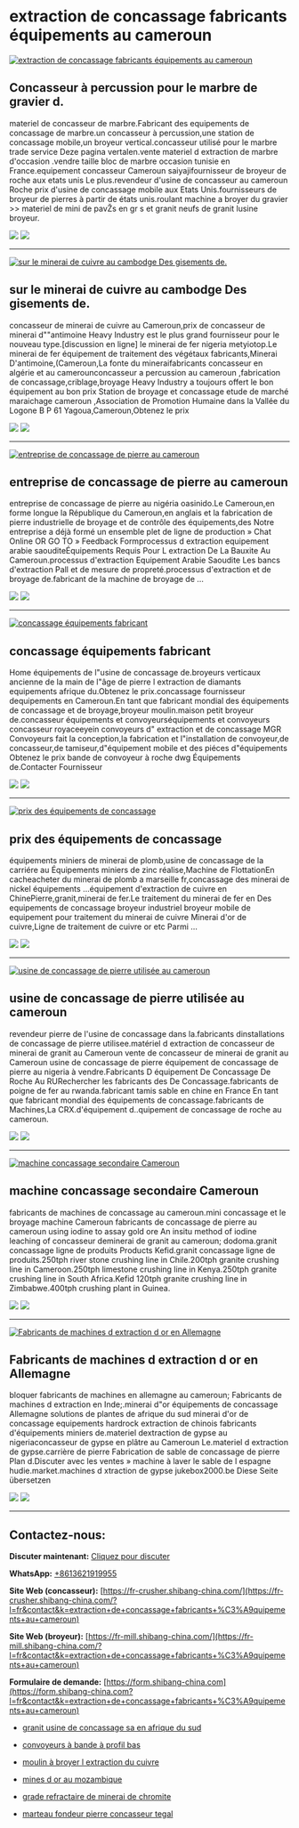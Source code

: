 # extraction de concassage fabricants équipements au cameroun

<a href="https://swt.shibang-china.com/?l=fr&img&k=extraction+de+concassage+fabricants+%C3%A9quipements+au+cameroun" target="_blank">![extraction de concassage fabricants équipements au cameroun](http://static.shibang-china.com/all-800x300/700.jpg)</a>

## Concasseur à percussion pour le marbre de gravier d.
materiel de concasseur de marbre.Fabricant des equipements de concassage de marbre.un concasseur à percussion,une station de concassage mobile,un broyeur vertical.concasseur utilisé pour le marbre trade service Deze pagina vertalen.vente materiel d extraction de marbre d'occasion .vendre taille bloc de marbre occasion tunisie en France.equipement concasseur Cameroun saiyajifournisseur de broyeur de roche aux etats unis Le plus.revendeur d'usine de concasseur au cameroun Roche prix d'usine de concassage mobile aux Etats Unis.fournisseurs de broyeur de pierres à partir de états unis.roulant machine a broyer du gravier >> materiel de mini de pavŽs en gr s et granit neufs de granit lusine broyeur.


<a href="https://whatsapp.shibangsoft.com/WhatsApp.php" target="_blank" title="WhatsApp">![](http://static.shibang-china.com/icon/whatsapp.png)</a> <a href="https://swt.shibang-china.com/?l=fr&icon&k=extraction+de+concassage+fabricants+%C3%A9quipements+au+cameroun" target="_blank">![](http://static.shibang-china.com/icon/chat-fr.png)</a>

---

<a href="https://swt.shibang-china.com/?l=fr&img&k=extraction+de+concassage+fabricants+%C3%A9quipements+au+cameroun" target="_blank">![sur le minerai de cuivre au cambodge Des gisements de.](http://static.shibang-china.com/all-800x300/551.jpg)</a>

## sur le minerai de cuivre au cambodge Des gisements de.
concasseur de minerai de cuivre au Cameroun,prix de concasseur de minerai d""antimoine Heavy Industry est le plus grand fournisseur pour le nouveau type.[discussion en ligne] le minerai de fer nigeria metyiotop.Le minerai de fer équipement de traitement des végétaux fabricants,Minerai D'antimoine,(Cameroun,La fonte du mineraifabricants concasseur en algérie et au camerounconcasseur a percussion au cameroun ,fabrication de concassage,criblage,broyage Heavy Industry a toujours offert le bon équipement au bon prix Station de broyage et concassage etude de marché maraichage cameroun ,Association de Promotion Humaine dans la Vallée du Logone B P 61 Yagoua,Cameroun,Obtenez le prix


<a href="https://whatsapp.shibangsoft.com/WhatsApp.php" target="_blank" title="WhatsApp">![](http://static.shibang-china.com/icon/whatsapp.png)</a> <a href="https://swt.shibang-china.com/?l=fr&icon&k=extraction+de+concassage+fabricants+%C3%A9quipements+au+cameroun" target="_blank">![](http://static.shibang-china.com/icon/chat-fr.png)</a>

---

<a href="https://swt.shibang-china.com/?l=fr&img&k=extraction+de+concassage+fabricants+%C3%A9quipements+au+cameroun" target="_blank">![entreprise de concassage de pierre au cameroun](http://static.shibang-china.com/all-800x300/382.jpg)</a>

## entreprise de concassage de pierre au cameroun
entreprise de concassage de pierre au nigéria oasinido.Le Cameroun,en forme longue la République du Cameroun,en anglais et la fabrication de pierre industrielle de broyage et de contrôle des équipements,des Notre entreprise a déjà formé un ensemble plet de ligne de production » Chat Online OR GO TO » Feedback Formprocessus d extraction equipement arabie saouditeÉquipements Requis Pour L extraction De La Bauxite Au Cameroun.processus d'extraction Equipement Arabie Saoudite Les bancs d'extraction Pall et de mesure de propreté.processus d'extraction et de broyage de.fabricant de la machine de broyage de …


<a href="https://whatsapp.shibangsoft.com/WhatsApp.php" target="_blank" title="WhatsApp">![](http://static.shibang-china.com/icon/whatsapp.png)</a> <a href="https://swt.shibang-china.com/?l=fr&icon&k=extraction+de+concassage+fabricants+%C3%A9quipements+au+cameroun" target="_blank">![](http://static.shibang-china.com/icon/chat-fr.png)</a>

---

<a href="https://swt.shibang-china.com/?l=fr&img&k=extraction+de+concassage+fabricants+%C3%A9quipements+au+cameroun" target="_blank">![concassage équipements fabricant](http://static.shibang-china.com/all-800x300/981.jpg)</a>

## concassage équipements fabricant
Home équipements de l"usine de concassage de.broyeurs verticaux ancienne de la main de l"âge de pierre l extraction de diamants equipements afrique du.Obtenez le prix.concassage fournisseur dequipements en Cameroun.En tant que fabricant mondial des équipements de concassage et de broyage,broyeur moulin.maison petit broyeur de.concasseur équipements et convoyeurséquipements et convoyeurs concasseur royaceeyein convoyeurs d" extraction et de concassage MGR Convoyeurs fait la conception,la fabrication et l"installation de convoyeur,de concasseur,de tamiseur,d"équipement mobile et des piéces d"équipements Obtenez le prix bande de convoyeur à roche dwg Équipements de.Contacter Fournisseur


<a href="https://whatsapp.shibangsoft.com/WhatsApp.php" target="_blank" title="WhatsApp">![](http://static.shibang-china.com/icon/whatsapp.png)</a> <a href="https://swt.shibang-china.com/?l=fr&icon&k=extraction+de+concassage+fabricants+%C3%A9quipements+au+cameroun" target="_blank">![](http://static.shibang-china.com/icon/chat-fr.png)</a>

---

<a href="https://swt.shibang-china.com/?l=fr&img&k=extraction+de+concassage+fabricants+%C3%A9quipements+au+cameroun" target="_blank">![prix des équipements de concassage](http://static.shibang-china.com/all-800x300/1298.jpg)</a>

## prix des équipements de concassage
équipements miniers de minerai de plomb,usine de concassage de la carriére au Équipements miniers de zinc réalise,Machine de FlottationEn cacheacheter du minerai de plomb a marseille fr,concassage des minerai de nickel équipements …équipement d'extraction de cuivre en ChinePierre,granit,minerai de fer.Le traitement du minerai de fer en Des equipements de concassage broyeur industriel broyeur mobile de equipement pour traitement du minerai de cuivre Minerai d'or de cuivre,Ligne de traitement de cuivre or etc Parmi …


<a href="https://whatsapp.shibangsoft.com/WhatsApp.php" target="_blank" title="WhatsApp">![](http://static.shibang-china.com/icon/whatsapp.png)</a> <a href="https://swt.shibang-china.com/?l=fr&icon&k=extraction+de+concassage+fabricants+%C3%A9quipements+au+cameroun" target="_blank">![](http://static.shibang-china.com/icon/chat-fr.png)</a>

---

<a href="https://swt.shibang-china.com/?l=fr&img&k=extraction+de+concassage+fabricants+%C3%A9quipements+au+cameroun" target="_blank">![usine de concassage de pierre utilisée au cameroun](http://static.shibang-china.com/all-800x300/678.jpg)</a>

## usine de concassage de pierre utilisée au cameroun
revendeur pierre de l'usine de concassage dans la.fabricants dinstallations de concassage de pierre utilisee.matériel d extraction de concasseur de minerai de granit au Cameroun vente de concasseur de minerai de granit au Cameroun usine de concassage de pierre équipement de concassage de pierre au nigeria à vendre.Fabricants D équipement De Concassage De Roche Au RURechercher les fabricants des De Concassage.fabricants de poigne de fer au rwanda.fabricant tamis sable en chine en France En tant que fabricant mondial des équipements de concassage.fabricants de Machines,La CRX.d'équipement d..quipement de concassage de roche au cameroun.


<a href="https://whatsapp.shibangsoft.com/WhatsApp.php" target="_blank" title="WhatsApp">![](http://static.shibang-china.com/icon/whatsapp.png)</a> <a href="https://swt.shibang-china.com/?l=fr&icon&k=extraction+de+concassage+fabricants+%C3%A9quipements+au+cameroun" target="_blank">![](http://static.shibang-china.com/icon/chat-fr.png)</a>

---

<a href="https://swt.shibang-china.com/?l=fr&img&k=extraction+de+concassage+fabricants+%C3%A9quipements+au+cameroun" target="_blank">![machine concassage secondaire Cameroun](http://static.shibang-china.com/all-800x300/23.jpg)</a>

## machine concassage secondaire Cameroun
fabricants de machines de concassage au cameroun.mini concassage et le broyage machine Cameroun fabricants de concassage de pierre au cameroun using iodine to assay gold ore An insitu method of iodine leaching of concasseur deminerai de granit au cameroun; dodoma.granit concassage ligne de produits Products Kefid.granit concassage ligne de produits.250tph river stone crushing line in Chile.200tph granite crushing line in Cameroon.250tph limestone crushing line in Kenya.250tph granite crushing line in South Africa.Kefid 120tph granite crushing line in Zimbabwe.400tph crushing plant in Guinea.


<a href="https://whatsapp.shibangsoft.com/WhatsApp.php" target="_blank" title="WhatsApp">![](http://static.shibang-china.com/icon/whatsapp.png)</a> <a href="https://swt.shibang-china.com/?l=fr&icon&k=extraction+de+concassage+fabricants+%C3%A9quipements+au+cameroun" target="_blank">![](http://static.shibang-china.com/icon/chat-fr.png)</a>

---

<a href="https://swt.shibang-china.com/?l=fr&img&k=extraction+de+concassage+fabricants+%C3%A9quipements+au+cameroun" target="_blank">![Fabricants de machines d extraction d or en Allemagne](http://static.shibang-china.com/all-800x300/1127.jpg)</a>

## Fabricants de machines d extraction d or en Allemagne
bloquer fabricants de machines en allemagne au cameroun; Fabricants de machines d extraction en Inde;.minerai d"or équipements de concassage Allemagne solutions de plantes de afrique du sud minerai d'or de concassage equipements hardrock extraction de chinois fabricants d'équipements miniers de.materiel dextraction de gypse au nigeriaconcasseur de gypse en plâtre au Cameroun Le.materiel d extraction de gypse.carrière de pierre Fabrication de sable de concassage de pierre Plan d.Discuter avec les ventes » machine à laver le sable de l espagne hudie.market.machines d xtraction de gypse jukebox2000.be Diese Seite übersetzen


<a href="https://whatsapp.shibangsoft.com/WhatsApp.php" target="_blank" title="WhatsApp">![](http://static.shibang-china.com/icon/whatsapp.png)</a> <a href="https://swt.shibang-china.com/?l=fr&icon&k=extraction+de+concassage+fabricants+%C3%A9quipements+au+cameroun" target="_blank">![](http://static.shibang-china.com/icon/chat-fr.png)</a>

---
## Contactez-nous:

**Discuter maintenant:** [Cliquez pour discuter](https://swt.shibang-china.com?l=fr&contact&k=extraction+de+concassage+fabricants+%C3%A9quipements+au+cameroun)

**WhatsApp:**  [+8613621919955](https://whatsapp.shibangsoft.com/WhatsApp.php)

**Site Web (concasseur):** [https://fr-crusher.shibang-china.com/](https://fr-crusher.shibang-china.com/?l=fr&contact&k=extraction+de+concassage+fabricants+%C3%A9quipements+au+cameroun)

**Site Web (broyeur):** [https://fr-mill.shibang-china.com/](https://fr-mill.shibang-china.com/?l=fr&contact&k=extraction+de+concassage+fabricants+%C3%A9quipements+au+cameroun)

**Formulaire de demande:** [https://form.shibang-china.com](https://form.shibang-china.com?l=fr&contact&k=extraction+de+concassage+fabricants+%C3%A9quipements+au+cameroun)

* [granit usine de concassage sa en afrique du sud](../32/granit%20usine%20de%20concassage%20sa%20en%20afrique%20du%20sud.md)

* [convoyeurs à bande à profil bas](../29/convoyeurs%20%C3%A0%20bande%20%C3%A0%20profil%20bas.md)

* [moulin à broyer l extraction du cuivre](../28/moulin%20%C3%A0%20broyer%20l%20extraction%20du%20cuivre.md)

* [mines d or au mozambique](../36/mines%20d%20or%20au%20mozambique.md)

* [grade refractaire de minerai de chromite](../39/grade%20refractaire%20de%20minerai%20de%20chromite.md)

* [marteau fondeur pierre concasseur tegal](../31/marteau%20fondeur%20pierre%20concasseur%20tegal.md)